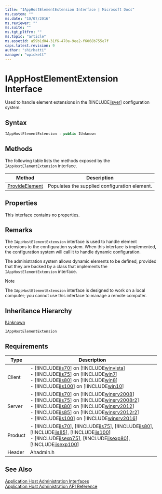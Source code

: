 ```yaml
---
title: "IAppHostElementExtension Interface | Microsoft Docs"
ms.custom: ""
ms.date: "10/07/2016"
ms.reviewer: ""
ms.suite: ""
ms.tgt_pltfrm: ""
ms.topic: "article"
ms.assetid: a59b1d04-31f6-470a-9ee2-f6068b755e7f
caps.latest.revision: 9
author: "shirhatti"
manager: "wpickett"
---
```

# IAppHostElementExtension Interface
Used to handle element extensions in the [!INCLUDE[iisver](../../../wmi-provider/includes/iisver-md.md)] configuration system.  
  
## Syntax  
  
```cpp  
IAppHostElementExtension : public IUnknown  
```  
  
## Methods  
 The following table lists the methods exposed by the `IAppHostElementExtension` interface.  
  
|Method|Description|  
|------------|-----------------|  
|[ProvideElement](../../../webdevelopment-reference\native-code-api\webdev-native-api-reference/iapphostelementextension-provideelement-method.md)|Populates the supplied configuration element.|  
  
## Properties  
 This interface contains no properties.  
  
## Remarks  
 The `IAppHostElementExtension` interface is used to handle element extensions to the configuration system. When this interface is implemented, the configuration system will call it to handle dynamic configuration.  
  
 The administration system allows dynamic elements to be defined, provided that they are backed by a class that implements the `IAppHostElementExtension` interface.  
  
> [!NOTE]
>  The `IAppHostElementExtension` interface is designed to work on a local computer; you cannot use this interface to manage a remote computer.  
  
## Inheritance Hierarchy  
 [IUnknown](http://go.microsoft.com/fwlink/?LinkId=55951)  
  
 `IAppHostElementExtension`  
  
## Requirements  
  
|Type|Description|  
|----------|-----------------|  
|Client|-   [!INCLUDE[iis70](../../../wmi-provider/includes/iis70-md.md)] on [!INCLUDE[winvista](../../../wmi-provider/includes/winvista-md.md)]<br />-   [!INCLUDE[iis75](../../../wmi-provider/includes/iis75-md.md)] on [!INCLUDE[win7](../../../wmi-provider/includes/win7-md.md)]<br />-   [!INCLUDE[iis80](../../../wmi-provider/includes/iis80-md.md)] on [!INCLUDE[win8](../../../wmi-provider/includes/win8-md.md)]<br />-   [!INCLUDE[iis100](../../../wmi-provider/includes/iis100-md.md)] on [!INCLUDE[win10](../../../wmi-provider/includes/win10-md.md)]|  
|Server|-   [!INCLUDE[iis70](../../../wmi-provider/includes/iis70-md.md)] on [!INCLUDE[winsrv2008](../../../wmi-provider/includes/winsrv2008-md.md)]<br />-   [!INCLUDE[iis75](../../../wmi-provider/includes/iis75-md.md)] on [!INCLUDE[winsrv2008r2](../../../wmi-provider/includes/winsrv2008r2-md.md)]<br />-   [!INCLUDE[iis80](../../../wmi-provider/includes/iis80-md.md)] on [!INCLUDE[winsrv2012](../../../wmi-provider/includes/winsrv2012-md.md)]<br />-   [!INCLUDE[iis85](../../../wmi-provider/includes/iis85-md.md)] on [!INCLUDE[winsrv2012r2](../../../wmi-provider/includes/winsrv2012r2-md.md)]<br />-   [!INCLUDE[iis100](../../../wmi-provider/includes/iis100-md.md)] on [!INCLUDE[winsrv2016](../../../wmi-provider/includes/winsrv2016-md.md)]|  
|Product|-   [!INCLUDE[iis70](../../../wmi-provider/includes/iis70-md.md)], [!INCLUDE[iis75](../../../wmi-provider/includes/iis75-md.md)], [!INCLUDE[iis80](../../../wmi-provider/includes/iis80-md.md)], [!INCLUDE[iis85](../../../wmi-provider/includes/iis85-md.md)], [!INCLUDE[iis100](../../../wmi-provider/includes/iis100-md.md)]<br />-   [!INCLUDE[iisexp75](../../../webdevelopment-reference\native-code-api\webdev-native-api-reference/includes/iisexp75-md.md)], [!INCLUDE[iisexp80](../../../webdevelopment-reference\native-code-api\webdev-native-api-reference/includes/iisexp80-md.md)], [!INCLUDE[iisexp100](../../../webdevelopment-reference\native-code-api\webdev-native-api-reference/includes/iisexp100-md.md)]|  
|Header|Ahadmin.h|  
  
## See Also  
 [Application Host Administration Interfaces](../../../webdevelopment-reference\native-code-api\webdev-native-api-reference/application-host-administration-interfaces.md)   
 [Application Host Administration API Reference](../../../webdevelopment-reference\native-code-api\webdev-native-api-reference/application-host-administration-api-reference.md)